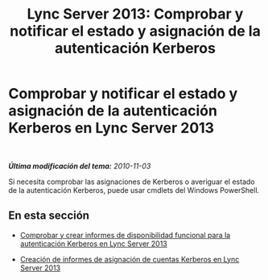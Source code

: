 ﻿---
title: 'Lync Server 2013: Comprobar y notificar el estado y asignación de la autenticación Kerberos'
TOCTitle: Comprobar y notificar el estado y asignación de la autenticación Kerberos
ms:assetid: 86fc3407-1604-4230-ad04-99aaadcf4e07
ms:mtpsurl: https://technet.microsoft.com/es-es/library/Gg398683(v=OCS.15)
ms:contentKeyID: 48275912
ms.date: 01/07/2017
mtps_version: v=OCS.15
ms.translationtype: HT
---

# Comprobar y notificar el estado y asignación de la autenticación Kerberos en Lync Server 2013

 

_**Última modificación del tema:** 2010-11-03_

Si necesita comprobar las asignaciones de Kerberos o averiguar el estado de la autenticación Kerberos, puede usar cmdlets del Windows PowerShell.

## En esta sección

  - [Comprobar y crear informes de disponibilidad funcional para la autenticación Kerberos en Lync Server 2013](lync-server-2013-test-and-report-functional-readiness-for-kerberos-authentication.md)

  - [Creación de informes de asignación de cuentas Kerberos en Lync Server 2013](lync-server-2013-report-kerberos-account-assignments.md)

